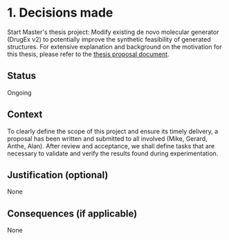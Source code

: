 # 1. Decisions made

Start Master's thesis project: Modify existing de novo molecular generator (DrugEx v2) to potentially improve the
synthetic feasibility of generated structures.
For extensive explanation and background on the motivation for this thesis, please refer to the [thesis proposal document](
references/DUMP_VER_MSC_THESIS_PROPOSAL_JEJ_CATHALINA.pdf
).

## Status

Ongoing

## Context

To clearly define the scope of this project and ensure its timely delivery, a proposal has been written and submitted
to all involved (Mike, Gerard, Anthe, Alan). After review and acceptance, we shall define tasks that are necessary
to validate and verify the results found during experimentation.

## Justification (optional)

None

## Consequences (if applicable)

None